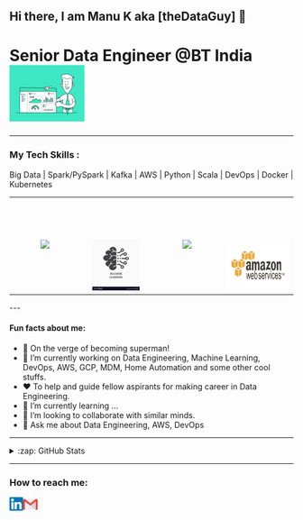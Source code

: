 ## Hi there, I am Manu K aka [theDataGuy] 👋

# Senior Data Engineer @BT India <img height="100px" src="https://github.com/manug25/MANUG25/blob/main/images/data.gif">

---

### My Tech Skills : 
Big Data | Spark/PySpark | Kafka | AWS | Python | Scala | DevOps | Docker | Kubernetes


<table>
  <tbody>
    <tr valign="top">
      <td width="25%" align="center">
        <span><h3></h3></span><br><br><br>
        <img height="90px" src="https://upload.wikimedia.org/wikipedia/commons/f/f3/Apache_Spark_logo.svg">
      </td>
      <td width="25%" align="center">
        <span><h3></h3></span><br><br><br>
        <img height="90px" src="https://github.com/manug25/MANUG25/blob/main/images/ml.png">
      </td>
      <td width="25%" align="center">
        <span><h3></h3></span><br><br><br>
        <img height="90px" src="https://github.com/manug25/MANUG25/blob/main/images/devops.gif">
      </td>
      <td width="25%" align="center">
        <span><b></b><h3></h3></span><br><br><br>
        <img height="90px" src="https://github.com/manug25/MANUG25/blob/main/images/aws.gif" border="0">
      </td>
    </tr>
      </tbody>
</table>
---

#### Fun facts about me:
- 🤔 On the verge of becoming superman!
- 🔭 I’m currently working on Data Engineering, Machine Learning, DevOps, AWS, GCP, MDM, Home Automation and some other cool stuffs.
- ❤️ To help and guide fellow aspirants for making career in Data Engineering. 
- 🌱 I’m currently learning ...
- 👯 I’m looking to collaborate with similar minds.
- 💬 Ask me about Data Engineering, AWS, DevOps

---

<details>
  <summary>:zap: GitHub Stats</summary>
  
  ![GitHub stats](https://github-readme-stats.vercel.app/api?username=manug25&theme=shades-of-purple&show_icons=true)

</details>

---

### How to reach me:
<a href="https://www.linkedin.com/in/manukumar2/">
    <img align="left" alt="G R | Linkedin" width="24px" src="https://github.com/manug25/MANUG25/blob/main/images/Linkedin.svg" />
  </a>
  <a href="mailto:email4manu@gmail.com">
    <img align="left" alt="G R | Gmail" width="26px" src="https://github.com/manug25/MANUG25/blob/main/images/Gmail.svg" />
  </a>
<br />
